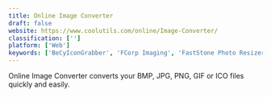 ```yaml
---
title: Online Image Converter
draft: false 
website: https://www.coolutils.com/online/Image-Converter/
classification: ['']
platform: ['Web']
keywords: ['BeCyIconGrabber', 'FCorp Imaging', 'FastStone Photo Resizer', 'FaviconShop', 'Free Image Convert and Resize', 'Get Icons', 'GraphicConverter', 'IcoFX', 'IconXP', 'ImBatch', 'Image Converter Plus', 'ImageMagick', 'JDraw', 'Online Convert', 'Pixillion', 'XnConvert', 'faviconit', 'icon sushi']
---
```

Online Image Converter converts your BMP, JPG, PNG, GIF or ICO files quickly and easily.